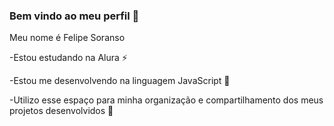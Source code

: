 ### Bem vindo ao meu perfil 👋
Meu nome é Felipe Soranso

-Estou estudando na Alura ⚡

-Estou me desenvolvendo na linguagem JavaScript 🌱

-Utilizo esse espaço para minha organização e compartilhamento dos meus projetos desenvolvidos 🔭

<!--
**FelipeSoranso/FelipeSoranso** is a ✨ _special_ ✨ repository because its `README.md` (this file) appears on your GitHub profile.

Here are some ideas to get you started:

- 🔭 I’m currently working on ...
- 🌱 I’m currently learning ...
- 👯 I’m looking to collaborate on ...
- 🤔 I’m looking for help with ...
- 💬 Ask me about ...
- 📫 How to reach me: ...
- 😄 Pronouns: ...
- ⚡ Fun fact: ...
-->
